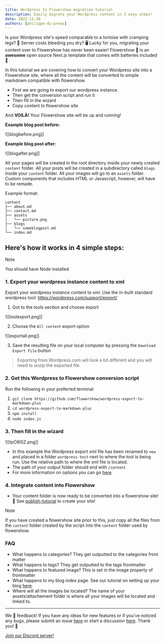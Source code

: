 ```yaml
---
title: Wordpress to Flowershow migration tutorial
description: Easily migrate your Wordpress content in 3 easy steps!
date: 2022-11-30
authors: [philippe-du-preez]
---
```


Is your Wordpress site's speed comparable to a tortoise with cramping legs? 🐢 Server costs bleeding you dry? 🖥️ Lucky for you, migrating your content over to Flowershow has never been easier! Flowershow 🌷 is an **awesome** open source Next.js template that comes with batteries included 🔋

In this tutorial we are covering how to convert your Wordpress site into a Flowershow site, where all the content will be converted to simple markdown compatible with flowershow.

- First we are going to export our wordpress instance.
- Then get the conversion script and run it
- Then fill in the wizard
- Copy content to flowershow site

And **VOILÀ!** Your Flowershow site will be up and running!

**Example blog post before:**

![[blogbefore.png]]

**Example blog post after:**

![[blogafter.png]]

All your pages will be created in the root directory inside your newly created `content` folder. All your posts will be created in a subdirectory called `blogs` inside your `content` folder. All your images will go to an `assets` folder. Custom components that includes HTML or Javascript, however, will have to be remade.

Example format:

```
content
├── about.md
├── contact.md
├── assets
│   └── picture.png
├── blogs
│   └── someblogpost.md
└── index.md
```

## Here's how it works in 4 simple steps:

> [!note]
> You should have Node installed

### 1. Export your wordpress instance content to xml

Export your wordpress instance content to xml. Use the in-built standard wordpress tool: https://wordpress.com/support/export/

1. Got to the tools section and choose export

![[toolexport.png]]

2. Choose the `All content` export option

![[exportall.png]]

3. Save the resulting file on your local computer by pressing the `Download Export File` button

> Exporting from Wordpress.com will look a bit different and you will need to unzip the exported file

### 2. Get this Wordpress to Flowershow conversion script

Run the following in your preferred terminal:

1. `git clone https://github.com/flowershow/wordpress-export-to-markdown-plus`
2. `cd wordpress-export-to-markdown-plus`
3. `npm install`
4. `node index.js`

### 3. Then fill in the wizard

![[tpO8ISZ.png]]

- In this example the Wordpress export xml file has been renamed to `new` and placed in a folder `wordpress-test` next to where the tool is being run. Use the relative path to where the xml file is located.
- The path of your output folder should end with `/content`
- For more information on options you can go [here](https://github.com/flowershow/wordpress-to-markdown/blob/master/README.md)

### 4. Integrate content into Flowershow

- Your content folder is now ready to be converted into a flowershow site! 🚀 See [publish-tutorial](https://flowershow.app/docs/publish-tutorial) to create your site!

> [!note]
> If you have created a flowershow site prior to this, just copy all the files from the `content` folder created by the script into the `content` folder used by flowershow.

### FAQ

- What happens to categories?
  They get outputted to the categories front matter
- What happens to tags?
  They get outputted to the tags frontmatter
- What happens to featured image?
  This is set in the image property of frontmatter
- What happens to my blog index page.
  See our tutorial on setting up your blog [here](https://flowershow.app/docs/blog-tutorial).
- Where will all the images be located?
  The name of your assets/attachement folder is where all your images will be located and linked to.

---

We 💙 feedback! If you have any ideas for new features or if you’ve noticed any bugs, please submit an issue [here](https://github.com/flowershow/flowershow/issues) or start a discussion [here](https://github.com/flowershow/flowershow/discussions). Thank you! 🌷

[Join our Discord server!](https://discord.gg/vQ5Y2uUzt6)
